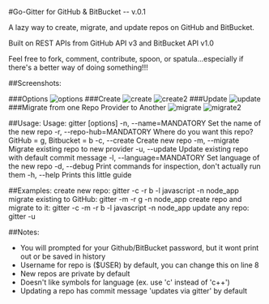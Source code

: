 #Go-Gitter for GitHub & BitBucket -- v.0.1

A lazy way to create, migrate, and update repos on GitHub and BitBucket.

Built on REST APIs from GitHub API v3 and BitBucket API v1.0

Feel free to fork, comment, contribute, spoon, or spatula...especially if there's a better way of doing something!!!

##Screenshots:

###Options
![options](https://github.com/dderiso/gitter/raw/master/screenshots_for_github/options.png)
###Create
![create](https://github.com/dderiso/gitter/raw/master/screenshots_for_github/create.png)
![create2](https://github.com/dderiso/gitter/raw/master/screenshots_for_github/create2.png)
###Update
![update](https://github.com/dderiso/gitter/raw/master/screenshots_for_github/update.png)
###Migrate from one Repo Provider to Another
![migrate](https://github.com/dderiso/gitter/raw/master/screenshots_for_github/migrate.png)
![migrate2](https://github.com/dderiso/gitter/raw/master/screenshots_for_github/migrate2.png)

##Usage:
    Usage: gitter [options]
    -n, --name=MANDATORY             Set the name of the new repo
    -r, --repo-hub=MANDATORY         Where do you want this repo? GitHub = g, Bitbucket = b
    -c, --create                     Create new repo
    -m, --migrate                    Migrate existing repo to new provider
    -u, --update                     Update existing repo with default commit message
    -l, --language=MANDATORY         Set language of the new repo
    -d, --debug                      Print commands for inspection, don't actually run them
    -h, --help                       Prints this little guide

##Examples:
    create new repo: 				gitter -c -r b -l javascript -n node_app
    migrate existing to GitHub: 	gitter -m -r g -n node_app
    create repo and migrate to it: 	gitter -c -m -r b -l javascript -n node_app
    update any repo: 				gitter -u

##Notes:
* You will prompted for your Github/BitBucket password, but it wont print out or be saved in history
* Username for repo is ($USER) by default, you can change this on line 8
* New repos are private by default
* Doesn't like symbols for language (ex. use 'c' instead of 'c++')
* Updating a repo has commit message 'updates via gitter' by default


